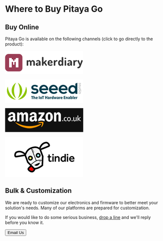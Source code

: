 # Where to Buy Pitaya Go

## Buy Online

Pitaya Go is available on the following channels (click to go directly to the product):

[![makerdiary store](assets/images/makerdiary-store-logo.png)](https://store.makerdiary.com/products/pitaya-go)

[![seeed studio](assets/images/seeed_logo_2018_horizontal.png)](https://www.seeedstudio.com/Pitaya-Go-An-Open-Source-IoT-Development-Platform-with-Multiprotocol-Wireless-Connectivity-p-4198.html)

[![amazon store](assets/images/amazon_co_uk.jpg)](https://www.amazon.co.uk/dp/B07WTVRFGT?ref=myi_title_dp)

[![Tindie](assets/images/tindie-logo.png)](https://www.tindie.com/products/Zelin/pitaya-go-iot-development-board/)

## Bulk & Customization

We are ready to customize our electronics and firmware to better meet your solution's needs. Many of our platforms are prepared for customization.

If you would like to do some serious business, [drop a line](mailto:zelin@makerdiary.com) and we'll reply before you know it.

<a href="mailto:zelin@makerdiary.com"><button data-md-color-primary="marsala"><i class="fa fa-envelope"></i> Email Us</button></a>